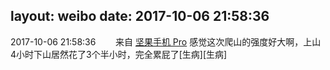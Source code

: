 layout: weibo
date: 2017-10-06 21:58:36
---
<meta name="referrer" content="no-referrer" />

2017-10-06 21:58:36  &nbsp;&nbsp;&nbsp;&nbsp;&nbsp;&nbsp; 来自 <a href="http://app.weibo.com/t/feed/Z4AgP" rel="nofollow">坚果手机 Pro</a>
感觉这次爬山的强度好大啊，上山4小时下山居然花了3个半小时，完全累屁了[生病][生病] ​​​
